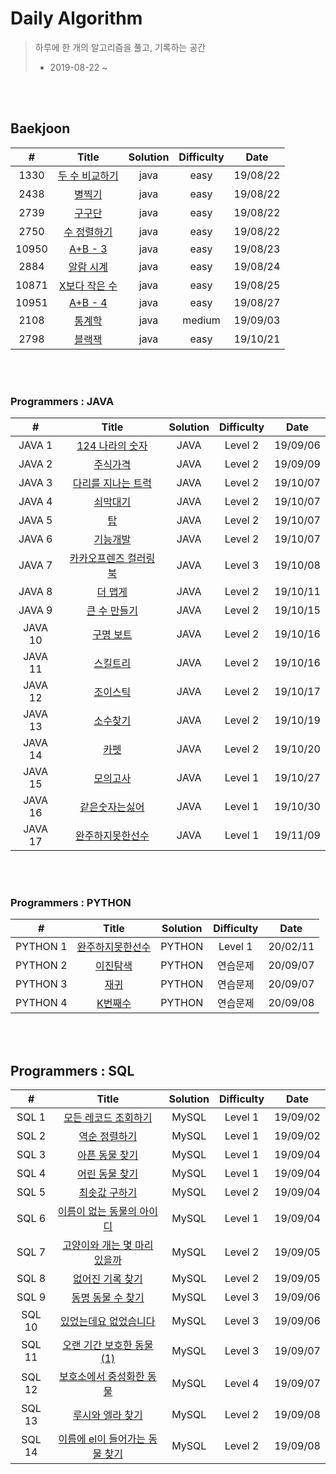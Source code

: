 # Daily Algorithm

> 하루에 한 개의 알고리즘을 풀고, 기록하는 공간
>
> * 2019-08-22 ~



<br><br>

## Baekjoon 

| # | Title          | Solution | Difficulty | Date     |
| :---: | :------------: | :------: | :----: | :------: |
| 1330  | [두 수 비교하기](https://github.com/mand2/Daily-Algorithm/blob/master/Baekjoon/1330.java) | java     | easy  | 19/08/22 |
| 2438  | [별찍기](https://github.com/mand2/Daily-Algorithm/blob/master/Baekjoon/2438.java) | java     | easy  | 19/08/22 |
| 2739  | [구구단](https://github.com/mand2/Daily-Algorithm/blob/master/Baekjoon/2739.java) | java     | easy  | 19/08/22 |
| 2750  | [수 정렬하기](https://github.com/mand2/Daily-Algorithm/blob/master/Baekjoon/2750.java) | java     | easy  | 19/08/22 |
| 10950 | [A+B - 3](https://github.com/mand2/Daily-Algorithm/blob/master/Baekjoon/10950.java) | java     | easy  | 19/08/23 |
| 2884  | [알람 시계](https://github.com/mand2/Daily-Algorithm/blob/master/Baekjoon/2884.java) | java     | easy  | 19/08/24 |
| 10871 | [X보다 작은 수](https://github.com/mand2/Daily-Algorithm/blob/master/Baekjoon/10871.java) | java | easy | 19/08/25 |
| 10951 | [A+B - 4](https://github.com/mand2/Daily-Algorithm/blob/master/Baekjoon/10951.java) | java | easy | 19/08/27 |
| 2108 | [통계학](https://github.com/mand2/Daily-Algorithm/blob/master/Baekjoon/2108.java) | java | medium | 19/09/03 |
| 2798 | [블랙잭](https://github.com/mand2/Daily-Algorithm/blob/master/Baekjoon/블랙잭.md) | java | easy | 19/10/21 |

<br><br>

### Programmers : JAVA
| # | Title          | Solution | Difficulty | Date     |
| :---: | :------------: | :------: | :----: | :------: |
| JAVA 1 | [124 나라의 숫자](https://github.com/mand2/Daily-Algorithm/blob/master/Programmers/JAVA01.md) |   JAVA   |  Level 2   | 19/09/06 |
| JAVA 2 | [주식가격](https://github.com/mand2/Daily-Algorithm/blob/master/Programmers/stockprice.java) | JAVA | Level 2 | 19/09/09 |
| JAVA 3 | [다리를 지나는 트럭](https://github.com/mand2/Daily-Algorithm/blob/master/Programmers/다리를지나는트럭.md) | JAVA | Level 2 | 19/10/07 |
| JAVA 4 | [쇠막대기](https://github.com/mand2/Daily-Algorithm/blob/master/Programmers/쇠막대기.md) | JAVA | Level 2 | 19/10/07 |
| JAVA 5 | [탑](https://github.com/mand2/Daily-Algorithm/blob/master/Programmers/탑.md) | JAVA | Level 2 | 19/10/07 |
| JAVA 6 | [기능개발](https://github.com/mand2/Daily-Algorithm/blob/master/Programmers/기능개발.md) | JAVA | Level 2 | 19/10/07 |
| JAVA 7 | [카카오프렌즈 컬러링북](https://github.com/mand2/Daily-Algorithm/blob/master/Programmers/2017카카오프렌즈컬러링북.md) | JAVA | Level 3 | 19/10/08 |
| JAVA 8 | [더 맵게](https://github.com/mand2/Daily-Algorithm/blob/master/Programmers/더맵게.md) | JAVA | Level 2 | 19/10/11 |
| JAVA 9 | [큰 수 만들기](https://github.com/mand2/Daily-Algorithm/blob/master/Programmers/큰수만들기.md) | JAVA | Level 2 | 19/10/15 |
| JAVA 10 | [구명 보트](https://github.com/mand2/Daily-Algorithm/blob/master/Programmers/구명보트.md) | JAVA | Level 2 | 19/10/16 |
| JAVA 11 | [스킬트리](https://github.com/mand2/Daily-Algorithm/blob/master/Programmers/스킬트리.md) | JAVA | Level 2 | 19/10/16 |
| JAVA 12 | [조이스틱](https://github.com/mand2/Daily-Algorithm/blob/master/Programmers/조이스틱.md) | JAVA | Level 2 | 19/10/17 |
| JAVA 13 | [소수찾기](https://github.com/mand2/Daily-Algorithm/blob/master/Programmers/소수찾기.md) | JAVA | Level 2 | 19/10/19 |
| JAVA 14 | [카펫](https://github.com/mand2/Daily-Algorithm/blob/master/Programmers/카펫.md) | JAVA | Level 2 | 19/10/20 |
| JAVA 15 | [모의고사](https://github.com/mand2/Daily-Algorithm/blob/master/Programmers/모의고사.md) | JAVA | Level 1 | 19/10/27 |
| JAVA 16 | [같은숫자는싫어](https://github.com/mand2/Daily-Algorithm/blob/master/Programmers/같은숫자는싫어.md) | JAVA | Level 1 | 19/10/30 |
| JAVA 17 | [완주하지못한선수](https://github.com/mand2/Daily-Algorithm/blob/master/Programmers/완주하지못한선수.md) | JAVA | Level 1 | 19/11/09 |

<br><br>

### Programmers : PYTHON
| # | Title          | Solution | Difficulty | Date     |
| :---: | :------------: | :------: | :----: | :------: |
| PYTHON 1 | [완주하지못한선수](https://github.com/mand2/Daily-Algorithm/blob/master/Programmers/완주하지못한선수_python.md) |   PYTHON   |  Level 1   | 20/02/11 |
| PYTHON 2 | [이진탐색](https://github.com/mand2/Daily-Algorithm/blob/master/Programmers/이진탐색_python.md) |   PYTHON   |  연습문제   | 20/09/07 |
| PYTHON 3 | [재귀](https://github.com/mand2/Daily-Algorithm/blob/master/Programmers/재귀_1_python.md) |   PYTHON   |  연습문제   | 20/09/07 |
| PYTHON 4 | [K번째수](https://github.com/mand2/Daily-Algorithm/blob/master/Programmers/K번째수_py.md) |   PYTHON   |  연습문제   | 20/09/08 |
<br><br>

## Programmers : SQL

| # | Title          | Solution | Difficulty | Date     |
| :---: | :------------: | :------: | :----: | :------: |
| SQL 1 | [모든 레코드 조회하기](https://github.com/mand2/Daily-Algorithm/blob/master/Programmers/SQL_1_2.md) | MySQL | Level 1 | 19/09/02 |
| SQL 2 | [역순 정렬하기](https://github.com/mand2/Daily-Algorithm/blob/master/Programmers/SQL_1_2.md) | MySQL | Level 1 | 19/09/02 |
| SQL 3 | [아픈 동물 찾기](https://github.com/mand2/Daily-Algorithm/blob/master/Programmers/SQL_3_4.md) | MySQL | Level 1 | 19/09/04 |
| SQL 4 | [어린 동물 찾기](https://github.com/mand2/Daily-Algorithm/blob/master/Programmers/SQL_3_4.md) | MySQL | Level 1 | 19/09/04 |
| SQL 5 | [최솟값 구하기](https://github.com/mand2/Daily-Algorithm/blob/master/Programmers/SQL_5_6.md) | MySQL | Level 2 | 19/09/04 |
| SQL 6 | [이름이 없는 동물의 아이디](https://github.com/mand2/Daily-Algorithm/blob/master/Programmers/SQL_5_6.md) | MySQL | Level 1 | 19/09/04 |
| SQL 7 | [고양이와 개는 몇 마리 있을까](https://github.com/mand2/Daily-Algorithm/blob/master/Programmers/SQL_7_8.md) | MySQL | Level 2 | 19/09/05 |
| SQL 8 | [없어진 기록 찾기](https://github.com/mand2/Daily-Algorithm/blob/master/Programmers/SQL_7_8.md) | MySQL | Level 2 | 19/09/05 |
| SQL 9 | [동명 동물 수 찾기](https://github.com/mand2/Daily-Algorithm/blob/master/Programmers/SQL_9_10.md) | MySQL | Level 3 | 19/09/06 |
| SQL 10 | [있었는데요 없었습니다](https://github.com/mand2/Daily-Algorithm/blob/master/Programmers/SQL_9_10.md) | MySQL | Level 3 | 19/09/06 |
| SQL 11 | [오랜 기간 보호한 동물(1)](https://github.com/mand2/Daily-Algorithm/blob/master/Programmers/SQL_11_12.md) | MySQL | Level 3 | 19/09/07 |
| SQL 12 | [보호소에서 중성화한 동물](https://github.com/mand2/Daily-Algorithm/blob/master/Programmers/SQL_11_12.md) | MySQL | Level 4 | 19/09/07 |
| SQL 13 | [루시와 엘라 찾기](https://github.com/mand2/Daily-Algorithm/blob/master/Programmers/SQL_13_14.md) | MySQL | Level 2 | 19/09/08 |
| SQL 14 | [이름에 el이 들어가는 동물 찾기](https://github.com/mand2/Daily-Algorithm/blob/master/Programmers/SQL_13_14.md) | MySQL | Level 2 | 19/09/08 |

<br><br>